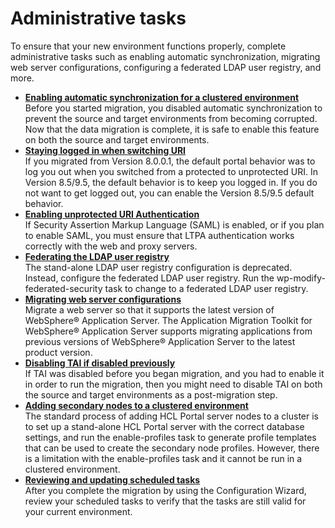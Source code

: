 # Administrative tasks

To ensure that your new environment functions properly, complete administrative tasks such as enabling automatic synchronization, migrating web server configurations, configuring a federated LDAP user registry, and more.

-   **[Enabling automatic synchronization for a clustered environment](mig_enable_auto-sync.md)**  
Before you started migration, you disabled automatic synchronization to prevent the source and target environments from becoming corrupted. Now that the data migration is complete, it is safe to enable this feature on both the source and target environments.
-   **[Staying logged in when switching URI](mig_post_swtcurl.md)**  
If you migrated from Version 8.0.0.1, the default portal behavior was to log you out when you switched from a protected to unprotected URI. In Version 8.5/9.5, the default behavior is to keep you logged in. If you do not want to get logged out, you can enable the Version 8.5/9.5 default behavior.
-   **[Enabling unprotected URI Authentication](mig_post_saml_uri_auth.md)**  
If Security Assertion Markup Language (SAML) is enabled, or if you plan to enable SAML, you must ensure that LTPA authentication works correctly with the web and proxy servers.
-   **[Federating the LDAP user registry](mig_t_pre_standalone_ldap.md)**  
The stand-alone LDAP user registry configuration is deprecated. Instead, configure the federated LDAP user registry. Run the wp-modify-federated-security task to change to a federated LDAP user registry.
-   **[Migrating web server configurations](mig_webserver_configs.md)**  
Migrate a web server so that it supports the latest version of WebSphere® Application Server. The Application Migration Toolkit for WebSphere® Application Server supports migrating applications from previous versions of WebSphere® Application Server to the latest product version.
-   **[Disabling TAI if disabled previously](mig_post_tai.md)**  
If TAI was disabled before you began migration, and you had to enable it in order to run the migration, then you might need to disable TAI on both the source and target environments as a post-migration step.
-   **[Adding secondary nodes to a clustered environment](mig_post_secondarynodes.md)**  
The standard process of adding HCL Portal server nodes to a cluster is to set up a stand-alone HCL Portal server with the correct database settings, and run the enable-profiles task to generate profile templates that can be used to create the secondary node profiles. However, there is a limitation with the enable-profiles task and it cannot be run in a clustered environment.
-   **[Reviewing and updating scheduled tasks](mig_post_sched_tasks.md)**  
After you complete the migration by using the Configuration Wizard, review your scheduled tasks to verify that the tasks are still valid for your current environment.


